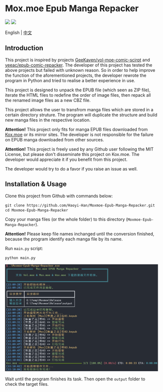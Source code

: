 # Mox.moe Epub Manga Repacker

![](https://img.shields.io/badge/python-v3.9-orange) ![](https://img.shields.io/github/license/Haoyi-Han/Moxmoe-Epub-Manga-Repacker)

English | [中文](./README_ZH.md)

## Introduction
This project is inspired by projects [GeeKaven/vol-moe-comic-scirpt](https://github.com/GeeKaven/vol-moe-comic-scirpt) and [yeeac/epub-comic-repacker](https://github.com/yeeac/epub-comic-repacker). The developer of this project has tested the above projects but failed with unknown reason. So in order to help improve the function of the aforementioned projects, the developer rewrote the program in Python and tried to realise a better experience in use.

This project is designed to unpack the EPUB file (which seen as ZIP file), iterate the HTML files to redefine the order of image files, then repack all the renamed image files as a new CBZ file.

This project allows the user to transfrom manga files which are stored in a certain directory struture. The program will duplicate the structure and build new manga files in the respective location.

**Attention!** This project only fits for manga EPUB files downloaded from [Kox.moe](https://mox.moe) or its mirror sites. The developer is not responsible for the failure on EPUB manga downloaded from other sources.

**Attention!** This project is freely used by any Github user following the MIT License, but please don't disseminate this project on Kox.moe. The developer would appreciate it if you benefit from this project.

The developer would try to do a favor if you raise an issue as well.

## Installation & Usage
Clone this project from Github with commands below:

```shell
git clone https://github.com/Haoyi-Han/Moxmoe-Epub-Manga-Repacker.git
cd Moxmoe-Epub-Manga-Repacker
```

Copy your manga files (or the whole folder) to this directory (`Moxmoe-Epub-Manga-Repacker`).

**Attention!** Please keep file names inchanged until the conversion finished, because the program identify each manga file by its name.

Run `main.py` script:

```shell
python main.py
```

![](./img/2023-04-18.png)

Wait until the program finishes its task. Then open the `output` folder to check the target files.

